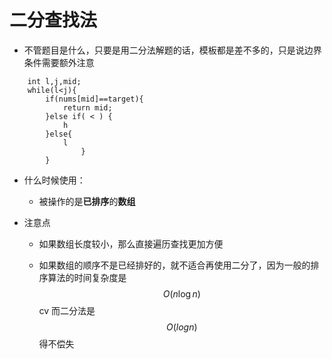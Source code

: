 # 二分查找法

* 不管题目是什么，只要是用二分法解题的话，模板都是差不多的，只是说边界条件需要额外注意
```text
    int l,j,mid;
    while(l<j){
        if(nums[mid]==target){
            return mid;
        }else if( < ) {
            h
        }else{
            l
                }
        }
```
* 什么时候使用：
  * 被操作的是**已排序**的**数组**
  
* 注意点
  * 如果数组长度较小，那么直接遍历查找更加方便
  
  * 如果数组的顺序不是已经排好的，就不适合再使用二分了，因为一般的排序算法的时间复杂度是
    $$
    O(n\log n)
    $$
    cv 而二分法是
    $$
    O(log n)
    $$
    得不偿失
    
    